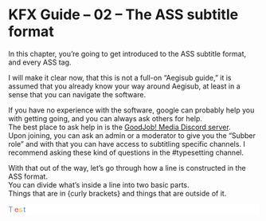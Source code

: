 # KFX Guide – 02 – The ASS subtitle format

In this chapter, you’re going to get introduced to the ASS subtitle format, and every ASS tag.

I will make it clear now, that this is not a full-on “Aegisub guide,” it is assumed that you already know your way around Aegisub, at least in a sense that you can navigate the software.

If you have no experience with the software, google can probably help you with getting going, and you can always ask others for help.  
The best place to ask help in is the [GoodJob! Media Discord server](https://discord.gg/hQewDqS).  
Upon joining, you can ask an admin or a moderator to give you the “Subber role” and with that you can have access to subtitling specific channels. I recommend asking these kind of questions in the #typesetting channel.

With that out of the way, let’s go through how a line is constructed in the ASS format.  
You can divide what’s inside a line into two basic parts.  
Things that are in {curly brackets} and things that are outside of it.

<svg xmlns="http://www.w3.org/2000/svg" viewBox="0 0 500 20" fill="white">
<rect width="100%" height="100%" fill="white"/>
    <text x="0" y="15" fill="#4285f4">T</text>
    <text x="12" y="15" fill="#ea4335">e</text>
    <text x="21" y="15" fill="#fbbc05">s</text>
    <text x="30" y="15" fill="#4285f4">t</text>



